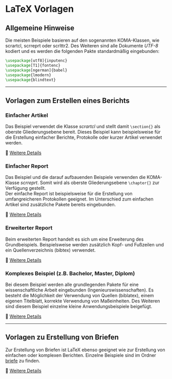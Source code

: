 # LaTeX Vorlagen
## Allgemeine Hinweise
Die meisten Beispiele basieren auf den sogenannten KOMA-Klassen, wie scrartcl, scrreprt oder scrlttr2. Des Weiteren sind alle Dokumente *UTF-8* kodiert und es werden die folgenden Pakte standardmäßig eingebunden:
```latex
\usepackage[utf8]{inputenc}
\usepackage[T1]{fontenc}
\usepackage[ngerman]{babel}
\usepackage{lmodern}
\usepackage{blindtext}
```
---
## Vorlagen zum Erstellen eines Berichts
### Einfacher Artikel
Das Beispiel verwendet die Klasse *scrartcl* und stellt damit `\section{}` als oberste Gliederungsebene bereit. Dieses Beispiel kann beispielsweise für die Erstellung einfacher Berichte, Protokolle oder kurzer Artikel verwendet werden.

  :page_with_curl: [Weitere Details](./simple-article/README.md)

### Einfacher Report
Das Beispiel und die darauf aufbauenden Beispiele verwenden die KOMA-Klasse *scrreprt*. Somit wird als oberste Gliederungsebene `\chapter{}` zur Verfügung gestellt.  
  Der einfache Report ist beispielsweise für die Erstellung von umfangreicheren Protokollen geeignet. Im Unterschied zum einfachen Artikel sind zusätzliche Pakete bereits eingebunden.

  :page_with_curl: [Weitere Details](./report-minimal/README.md)

### Erweiterter Report
Beim erweiterten Report handelt es sich um eine Erweiterung des Grundbeispiels. Beispielsweise werden zusätzlich Kopf- und Fußzeilen und ein Quellenverzeichnis (bibtex) verwendet.

:page_with_curl: [Weitere Details](./report-basic/README.md)

### Komplexes Beispiel (z.B. Bachelor, Master, Diplom)
Bei diesem Beispiel werden alle grundlegenden Pakete für eine wissenschaftliche Arbeit eingebunden (Ingenieurswissenschaften). Es besteht die Möglichkeit der Verwendung von Quellen (biblatex), einem eigenen Titelblatt, korrekte Verwendung von Maßeinheiten. Des Weiteren sind diesem Beispiel einzelne kleine Anwendungsbeispiele beigefügt.

:page_with_curl: [Weitere Details](./report-full/README.md)

---
## Vorlagen zu Erstellung von Briefen
Zur Erstellung von Briefen ist LaTeX ebenso geeignet wie zur Erstellung von einfachen oder komplexen Berichten. Einzelne Beispiele sind im Ordner [briefe](./briefe) zu finden.

:page_with_curl: [Weitere Details](./briefe/README.md)
